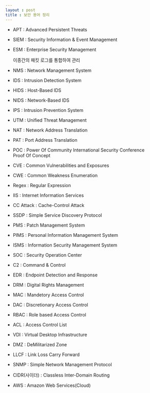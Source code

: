 ```yaml
---
layout : post
title : 보안 용어 정리
---
```


- APT : Advanced Persistent Threats

- SIEM : Security Information & Event Management

- ESM : Enterprise Security Management<br>

  이종간의 패킷 로그를 통합하여 관리

- NMS : Network Management System

- IDS : Intrusion Detection System

- HIDS : Host-Based IDS

- NIDS : Network-Based IDS

- IPS : Intrusion Prevention System

- UTM : Unified Threat Management

- NAT : Network Address Translation

- PAT : Port Address Translation

- POC : Power Of Community International Security Conference<br>Proof Of Concept

- CVE : Common Vulnerabilities and Exposures

- CWE : Common Weakness Enumeration

- Regex : Regular Expression

- IIS : Internet Information Services

- CC Attack : Cache-Control Attack

- SSDP : Simple Service Discovery Protocol

- PMS : Patch Management System

- PIMS : Personal Information Management System

- ISMS : Information Security Management System

- SOC : Security Operation Center

- C2 : Command & Control

- EDR : Endpoint Detection and Response

- DRM : Digital Rights Management

- MAC : Mandetory Access Control

- DAC : Discretionary Access Control

- RBAC : Role based Access Control

- ACL : Access Control List

- VDI : Virtual Desktop Infrastructure

- DMZ : DeMilitarized Zone

- LLCF : Link Loss Carry Forward

- SNMP : Simple Network Management Protocol

- CIDR(사이더) : Classless Inter-Domain Routing

- AWS : Amazon Web Services(Cloud)
